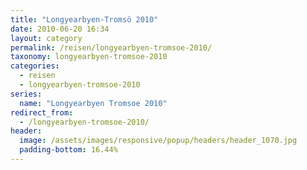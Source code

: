 ```yaml
---
title: "Longyearbyen-Tromsö 2010"
date: 2010-06-20 16:34
layout: category
permalink: /reisen/longyearbyen-tromsoe-2010/
taxonomy: longyearbyen-tromsoe-2010
categories:
  - reisen
  - longyearbyen-tromsoe-2010
series:
  name: "Longyearbyen Tromsoe 2010"
redirect_from:
  - /longyearbyen-tromsoe-2010/
header:
  image: /assets/images/responsive/popup/headers/header_1070.jpg
  padding-bottom: 16.44%
---
```

